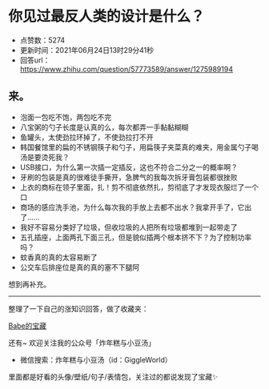 # 你见过最反人类的设计是什么？
- 点赞数：5274
- 更新时间：2021年06月24日13时29分41秒
- 回答url：https://www.zhihu.com/question/57773589/answer/1275989194
<body>
 <h2>来。</h2>
 <ul>
  <li data-pid="TJXpbWUV">泡面一包吃不饱，两包吃不完</li>
  <li data-pid="ZZKklnMX">八宝粥的勺子长度是认真的么，每次都弄一手黏黏糊糊</li>
  <li data-pid="Ozs8fSxK">鱼罐头，太使劲拉环掉了，不使劲拉打不开</li>
  <li data-pid="_AukajWa">韩国餐馆里的扁的不锈钢筷子和勺子，用扁筷子夹菜真的难夹，用金属勺子喝汤是要烫死我？</li>
  <li data-pid="ixWyRYEN">USB接口，为什么第一次插一定插反，这也不符合二分之一的概率啊？</li>
  <li data-pid="0nkYv8TG">牙刷的包装是真的很难徒手撕开，急脾气的我每次拆牙膏包装都很挫败</li>
  <li data-pid="_cf2Xe5B">上衣的商标在领子里面，扎！剪不彻底依然扎，剪彻底了才发现衣服烂了一个口</li>
  <li data-pid="TGAvqo30">商场的感应洗手池，为什么每次我的手放上去都不出水？我拿开手了，它出了……</li>
  <li data-pid="UZzgmVDX">我好不容易分类好了垃圾，但收垃圾的人把所有垃圾都堆到一起带走了</li>
  <li data-pid="tETZpjBo">五孔插座，上面两孔下面三孔，但是貌似插两个根本挤不下？为了控制功率吗？</li>
  <li data-pid="RMhGOQor">蚊香真的真的太容易断了</li>
  <li data-pid="A9t4rcfL">公交车后排座位是真的真的塞不下腿阿</li>
 </ul>
 <p data-pid="1HEmu0gT">想到再补充。</p>
 <hr>
 <p data-pid="Loq2rahz">整理了一下自己的涨知识回答，做了收藏夹：</p><a data-draft-node="block" data-draft-type="link-card" href="https://www.zhihu.com/collection/547058405" class="internal">Babe的宝藏</a>
 <p data-pid="Xe7wGBIM">还有~ 欢迎关注我的公众号「炸年糕与小豆汤」</p>
 <ul>
  <li data-pid="bzLf4Jkn">微信搜索：炸年糕与小豆汤（id：GiggleWorld）</li>
 </ul>
 <p data-pid="s-X2x_6M">里面都是好看的头像/壁纸/句子/表情包，关注过的都说发现了宝藏✨</p>
</body>